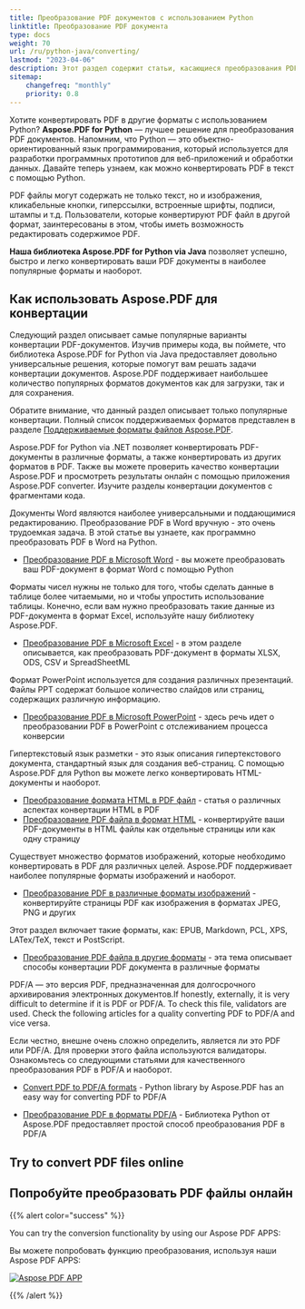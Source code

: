 ```yaml
---
title: Преобразование PDF документов с использованием Python
linktitle: Преобразование PDF документа
type: docs
weight: 70
url: /ru/python-java/converting/
lastmod: "2023-04-06"
description: Этот раздел содержит статьи, касающиеся преобразования PDF документов в различные форматы и наоборот с использованием Python API.
sitemap:
    changefreq: "monthly"
    priority: 0.8
---
```


Хотите конвертировать PDF в другие форматы с использованием Python? **Aspose.PDF for Python** — лучшее решение для преобразования PDF документов. Напомним, что Python — это объектно-ориентированный язык программирования, который используется для разработки программных прототипов для веб-приложений и обработки данных. Давайте теперь узнаем, как можно конвертировать PDF в текст с помощью Python.

PDF файлы могут содержать не только текст, но и изображения, кликабельные кнопки, гиперссылки, встроенные шрифты, подписи, штампы и т.д. Пользователи, которые конвертируют PDF файл в другой формат, заинтересованы в этом, чтобы иметь возможность редактировать содержимое PDF.


**Наша библиотека Aspose.PDF for Python via Java** позволяет успешно, быстро и легко конвертировать ваши PDF документы в наиболее популярные форматы и наоборот.

## Как использовать Aspose.PDF для конвертации

Следующий раздел описывает самые популярные варианты конвертации PDF-документов. Изучив примеры кода, вы поймете, что библиотека Aspose.PDF for Python via Java предоставляет довольно универсальные решения, которые помогут вам решать задачи конвертации документов. Aspose.PDF поддерживает наибольшее количество популярных форматов документов как для загрузки, так и для сохранения.

Обратите внимание, что данный раздел описывает только популярные конвертации. Полный список поддерживаемых форматов представлен в разделе [Поддерживаемые форматы файлов Aspose.PDF](https://docs.aspose.com/pdf/python-java/supported-file-formats/).

Aspose.PDF for Python via .NET позволяет конвертировать PDF-документы в различные форматы, а также конвертировать из других форматов в PDF. Также вы можете проверить качество конвертации Aspose.PDF и просмотреть результаты онлайн с помощью приложения Aspose.PDF converter. Изучите разделы конвертации документов с фрагментами кода.

Документы Word являются наиболее универсальными и поддающимися редактированию.
 Преобразование PDF в Word вручную - это очень трудоемкая задача. В этой статье вы узнаете, как программно преобразовать PDF в Word на Python.

- [Преобразование PDF в Microsoft Word](/pdf/ru/python-java/convert-pdf-to-word/) - вы можете преобразовать ваш PDF-документ в формат Word с помощью Python

Форматы чисел нужны не только для того, чтобы сделать данные в таблице более читаемыми, но и чтобы упростить использование таблицы. Конечно, если вам нужно преобразовать такие данные из PDF-документа в формат Excel, используйте нашу библиотеку Aspose.PDF.

- [Преобразование PDF в Microsoft Excel](/pdf/ru/python-java/convert-pdf-to-excel/) - в этом разделе описывается, как преобразовать PDF-документ в форматы XLSX, ODS, CSV и SpreadSheetML

Формат PowerPoint используется для создания различных презентаций. Файлы PPT содержат большое количество слайдов или страниц, содержащих различную информацию.

- [Преобразование PDF в Microsoft PowerPoint](/pdf/ru/python-java/convert-pdf-to-powerpoint/) - здесь речь идет о преобразовании PDF в PowerPoint с отслеживанием процесса конверсии

Гипертекстовый язык разметки - это язык описания гипертекстового документа, стандартный язык для создания веб-страниц. С помощью Aspose.PDF для Python вы можете легко конвертировать HTML-документы и наоборот.

- [Преобразование формата HTML в PDF файл](/pdf/ru/python-java/convert-html-to-pdf/) - статья о различных аспектах конвертации HTML в PDF
- [Преобразование PDF файла в формат HTML](/pdf/ru/python-java/convert-pdf-to-html/) - конвертируйте ваши PDF-документы в HTML файлы как отдельные страницы или как одну страницу

Существует множество форматов изображений, которые необходимо конвертировать в PDF для различных целей. Aspose.PDF поддерживает наиболее популярные форматы изображений и наоборот.

- [Преобразование PDF в различные форматы изображений](/pdf/ru/python-java/convert-pdf-to-images-format/) - конвертируйте страницы PDF как изображения в форматах JPEG, PNG и других

Этот раздел включает такие форматы, как: EPUB, Markdown, PCL, XPS, LATex/TeX, текст и PostScript.

- [Преобразование PDF файла в другие форматы](/pdf/ru/python-java/convert-pdf-to-other-files/) - эта тема описывает способы конвертации PDF документа в различные форматы

PDF/A — это версия PDF, предназначенная для долгосрочного архивирования электронных документов.If honestly, externally, it is very difficult to determine if it is PDF or PDF/A. To check this file, validators are used. Check the following articles for a quality converting PDF to PDF/A and vice versa.

Если честно, внешне очень сложно определить, является ли это PDF или PDF/A. Для проверки этого файла используются валидаторы. Ознакомьтесь со следующими статьями для качественного преобразования PDF в PDF/A и наоборот.

- [Convert PDF to PDF/A formats](/pdf/ru/python-java/convert-pdf-to-pdfa/) - Python library by Aspose.PDF has an easy way for converting PDF to PDF/A

- [Преобразование PDF в форматы PDF/A](/pdf/ru/python-java/convert-pdf-to-pdfa/) - Библиотека Python от Aspose.PDF предоставляет простой способ преобразования PDF в PDF/A

## Try to convert PDF files online

## Попробуйте преобразовать PDF файлы онлайн

{{% alert color="success" %}}

You can try the conversion functionality by using our Aspose PDF APPS:

Вы можете попробовать функцию преобразования, используя наши Aspose PDF APPS:

[![Aspose PDF APP](app.png)](https://products.aspose.app/pdf/conversion)

{{% /alert %}}